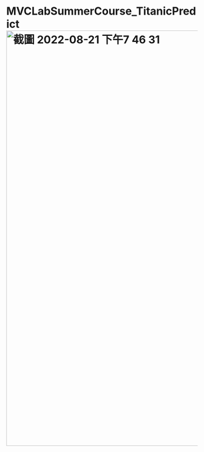 # MVCLabSummerCourse_TitanicPredict<img width="1091" alt="截圖 2022-08-21 下午7 46 31" src="https://user-images.githubusercontent.com/91557120/185795156-b35e14e0-602f-41b7-a51b-eb82d703d636.png">
